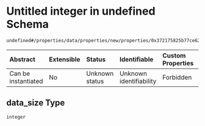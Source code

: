 # Untitled integer in undefined Schema

```txt
undefined#/properties/data/properties/new/properties/0x372175825b77ce6275053237e39aaf34da4950cddbf25bfe865c894b7c7e3c22/properties/data_size
```



| Abstract            | Extensible | Status         | Identifiable            | Custom Properties | Additional Properties | Access Restrictions | Defined In                                                                            |
| :------------------ | :--------- | :------------- | :---------------------- | :---------------- | :-------------------- | :------------------ | :------------------------------------------------------------------------------------ |
| Can be instantiated | No         | Unknown status | Unknown identifiability | Forbidden         | Allowed               | none                | [pool\_summary.schema.json\*](../out/pool_summary.schema.json "open original schema") |

## data\_size Type

`integer`
